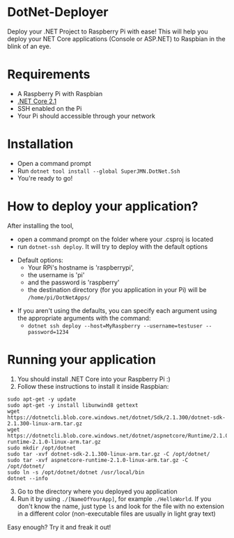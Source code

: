 # DotNet-Deployer
Deploy your .NET Project to Raspberry Pi with ease!
This will help you deploy your NET Core applications (Console or ASP.NET) to Raspbian in the blink of an eye. 

# Requirements

- A Raspberry Pi with Raspbian
- [.NET Core 2.1](https://www.microsoft.com/net/download)
- SSH enabled on the Pi
- Your Pi should accessible through your network

# Installation
- Open a command prompt
- Run `dotnet tool install --global SuperJMN.DotNet.Ssh`
- You're ready to go!

# How to deploy your application?

After installing the tool, 
- open a command prompt on the folder where your .csproj is located
- run `dotnet-ssh deploy`. It will try to deploy with the default options
 * Default options: 
    - Your RPi's hostname is 'raspberrypi', 
    - the username is 'pi'  
    - and the password is 'raspberry'
    - the destination directory (for you application in your Pi) will be `/home/pi/DotNetApps/`
- If you aren't using the defaults, you can specify each argument using the appropriate arguments with the command:
  * `dotnet ssh deploy --host=MyRaspberry --username=testuser --password=1234`

# Running your application
1. You should install .NET Core into your Raspberry Pi :)
2. Follow these instructions to install it inside Raspbian:
```
sudo apt-get -y update
sudo apt-get -y install libunwind8 gettext
wget https://dotnetcli.blob.core.windows.net/dotnet/Sdk/2.1.300/dotnet-sdk-2.1.300-linux-arm.tar.gz
wget https://dotnetcli.blob.core.windows.net/dotnet/aspnetcore/Runtime/2.1.0/aspnetcore-runtime-2.1.0-linux-arm.tar.gz
sudo mkdir /opt/dotnet
sudo tar -xvf dotnet-sdk-2.1.300-linux-arm.tar.gz -C /opt/dotnet/
sudo tar -xvf aspnetcore-runtime-2.1.0-linux-arm.tar.gz -C /opt/dotnet/
sudo ln -s /opt/dotnet/dotnet /usr/local/bin
dotnet --info
```
3. Go to the directory where you deployed you application
4. Run it by using `./[NameOfYourApp]`, for example `./HelloWorld`. If you don't know the name, just type `ls` and look for the file with no extension in a different color (non-executable files are usually in light gray text)

Easy enough? Try it and freak it out!

